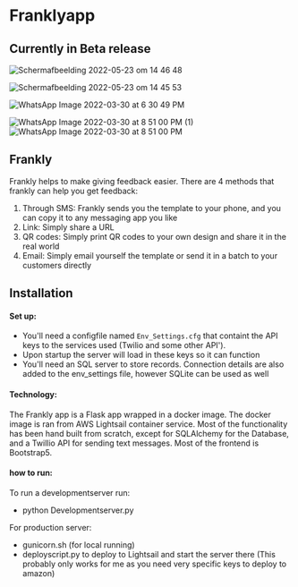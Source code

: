 # Franklyapp

## Currently in Beta release
![Schermafbeelding 2022-05-23 om 14 46 48](https://user-images.githubusercontent.com/71013416/169822424-08e2365c-4cef-48f5-9643-33ac5e8313ce.png)

![Schermafbeelding 2022-05-23 om 14 45 53](https://user-images.githubusercontent.com/71013416/169822311-34d87a49-b1c6-4138-989a-e8f7aa47f612.png)

![WhatsApp Image 2022-03-30 at 6 30 49 PM](https://user-images.githubusercontent.com/71013416/161023146-d84b51a8-0b2c-4b24-a12f-8b4420363762.jpeg)

![WhatsApp Image 2022-03-30 at 8 51 00 PM (1)](https://user-images.githubusercontent.com/71013416/161023157-b4e2c01f-53de-44af-90d0-6e676667c86a.jpeg)
![WhatsApp Image 2022-03-30 at 8 51 00 PM](https://user-images.githubusercontent.com/71013416/161023180-2cc41cbf-9648-4f59-95da-060578e74263.jpeg)

## Frankly
Frankly helps to make giving feedback easier. There are 4 methods that frankly can help you get feedback: 
1. Through SMS: Frankly sends you the template to your phone, and you can copy it to any messaging app you like
2. Link: Simply share a URL 
3. QR codes: Simply print QR codes to your own design and share it in the real world
4. Email: Simply email yourself the template or send it in a batch to your customers directly 

## Installation

#### Set up: 
- You'll need a configfile named `Env_Settings.cfg`  that containt the API keys to the services used (Twilio and some other API'). 
- Upon startup the server will load in these keys so it can function 
- You'll need an SQL server to store records. Connection details are also added to the env_settings file, however SQLite can be used as well

#### Technology: 
The Frankly app is a Flask app wrapped in a docker image. The docker image is ran from AWS Lightsail container service. Most of the functionality has been hand built from scratch, except for SQLAlchemy for the Database, and a Twillio API for sending text messages. Most of the frontend is Bootstrap5.

#### how to run:
To run a developmentserver run: 
- python Developmentserver.py

For production server: 
- gunicorn.sh (for local running)
- deployscript.py to deploy to Lightsail and start the server there (This probably only works for me as you need very specific keys to deploy to amazon) 


